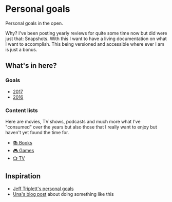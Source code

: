 # Personal goals

Personal goals in the open.

Why? I've been posting yearly reviews for quite some time now but did were just that: Snapshots. With this I want to have a living documentation on what I want to accomplish. This being versioned and accessible where ever I am is just a bonus.

## What's in here?

### Goals

* [2017](goals/2017.md)
* [2016](goals/2016.md)

### Content lists

Here are movies, TV shows, podcasts and much more what I've "consumed" over the years but also those that I really want to enjoy but haven't yet found the time for.

* [📚 Books](content-list/books.md)
* [🎮 Games](content-list/games.md)
* [📺 TV](content-list/television.md)

## Inspiration

* [Jeff Triplett's personal goals](https://github.com/jefftriplett/personal-goals)
* [Una's blog post](https://una.im/personal-goals-guide/#%F0%9F%92%81) about doing something like this
